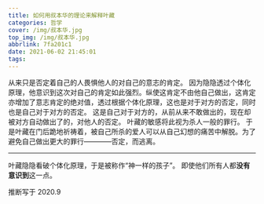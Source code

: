 ```yaml
---
title: 如何用叔本华的理论来解释叶藏
categories: 哲学
cover: /img/叔本华.jpg
top_img: /img/叔本华.jpg
abbrlink: 7fa201c1
date: 2021-06-02 21:45:01
tags:
---
```


从来只是否定着自己的人畏惧他人的对自己的意志的肯定。
因为隐隐透过个体化原理，他意识到这次对自己的肯定如此强烈。纵使这肯定不由他自己做出，这肯定亦增加了意志肯定的绝对值，透过根据个体化原理，这也是对于对方的否定，同时也是自己对于对方的否定。
这是自己对于对方的，从前从来不敢做出的，现在却被对方自动做出了的，对他人的否定。
叶藏的敏感将此视为杀人一般的罪行。
于是叶藏在门后跪地祈祷着，被自己所杀的爱人可以从自己幻想的痛苦中解脱。为了避免自己做出更大的罪行————否定，而逃离。

---

叶藏隐隐看破个体化原理，于是被称作“神一样的孩子”。
即使他们所有人都**没有意识到**这一点。

推断写于 2020.9
